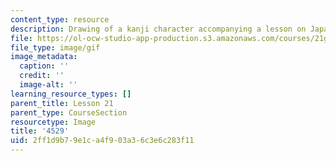 ```yaml
---
content_type: resource
description: Drawing of a kanji character accompanying a lesson on Japanese.
file: https://ol-ocw-studio-app-production.s3.amazonaws.com/courses/21g-504-japanese-iv-spring-2009/2ff1d9b79e1ca4f903a36c3e6c283f11_4529.gif
file_type: image/gif
image_metadata:
  caption: ''
  credit: ''
  image-alt: ''
learning_resource_types: []
parent_title: Lesson 21
parent_type: CourseSection
resourcetype: Image
title: '4529'
uid: 2ff1d9b7-9e1c-a4f9-03a3-6c3e6c283f11
---
```

